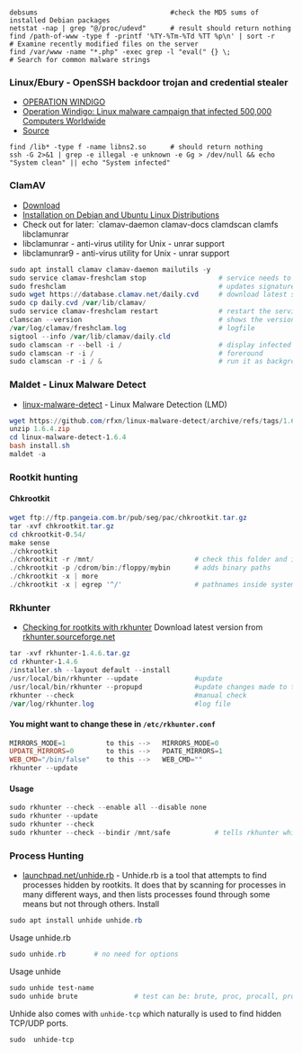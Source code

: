 #


````
debsums                                 #check the MD5 sums of installed Debian packages
netstat -nap | grep "@/proc/udevd"      # result should return nothing
find /path-of-www -type f -printf '%TY-%Tm-%Td %TT %p\n' | sort -r           # Examine recently modified files on the server
find /var/www -name "*.php" -exec grep -l "eval(" {} \;                      # Search for common malware strings 
````

### Linux/Ebury - OpenSSH backdoor trojan and credential stealer
- [OPERATION WINDIGO](https://www.welivesecurity.com/wp-content/uploads/2014/03/operation_windigo.pdf)
- [Operation Windigo: Linux malware campaign that infected 500,000 Computers Worldwide](https://thehackernews.com/2014/03/operation-windigo-linux-malware.html)
- [Source](https://ubuntuforums.org/showthread.php?t=2291968)
````
find /lib* -type f -name libns2.so      # should return nothing
ssh -G 2>&1 | grep -e illegal -e unknown -e Gg > /dev/null && echo "System clean" || echo "System infected"
````


### ClamAV
- [Download](https://www.clamav.net/downloads)
- [Installation on Debian and Ubuntu Linux Distributions](https://docs.clamav.net/manual/Installing/Steps/Steps-Debian-Ubuntu.html)
- Check out for later: `clamav-daemon clamav-docs clamdscan clamfs libclamunrar
- libclamunrar - anti-virus utility for Unix - unrar support
- libclamunrar9 - anti-virus utility for Unix - unrar support
````powershell
sudo apt install clamav clamav-daemon mailutils -y
sudo service clamav-freshclam stop                  # service needs to be stopped before updating
sudo freshclam                                      # updates signatures
sudo wget https://database.clamav.net/daily.cvd     # download latest signature
sudo cp daily.cvd /var/lib/clamav/
sudo service clamav-freshclam restart               # restart the service after
clamscan --version                                  # shows the version and date of signatures
/var/log/clamav/freshclam.log                       # logfile
sigtool --info /var/lib/clamav/daily.cld
sudo clamscan -r --bell -i /                        # display infected files and ring a bell when found
sudo clamscan -r -i /                               # foreround
sudo clamscan -r -i / &                             # run it as background. Run `jobs` to list it
````

### Maldet - Linux Malware Detect
- [linux-malware-detect](https://github.com/rfxn/linux-malware-detect) -  Linux Malware Detection (LMD)
````powershell
wget https://github.com/rfxn/linux-malware-detect/archive/refs/tags/1.6.4.zip
unzip 1.6.4.zip
cd linux-malware-detect-1.6.4
bash install.sh
maldet -a
````

### Rootkit hunting
#### Chkrootkit
````powershell
wget ftp://ftp.pangeia.com.br/pub/seg/pac/chkrootkit.tar.gz
tar -xvf chkrootkit.tar.gz
cd chkrootkit-0.54/
make sense
./chkrootkit
./chkrootkit -r /mnt/                         # check this folder and it's sub folders
./chkrootkit -p /cdrom/bin:/floppy/mybin      # adds binary paths
./chkrootkit -x | more
./chkrootkit -x | egrep '^/'                  # pathnames inside system commands
````
### Rkhunter
- [Checking for rootkits with rkhunter](https://www.beginlinux.com/blog/2009/12/checking-for-rootkits-with-rkhunter/)
Download latest version from [rkhunter.sourceforge.net](http://rkhunter.sourceforge.net)
````powershell
tar -xvf rkhunter-1.4.6.tar.gz 
cd rkhunter-1.4.6
/installer.sh --layout default --install
/usr/local/bin/rkhunter --update              #update
/usr/local/bin/rkhunter --propupd             #update changes made to the system
rkhunter --check                              #manual check
/var/log/rkhunter.log                         #log file
````
#### You might want to change these in `/etc/rkhunter.conf`

````powershell
MIRRORS_MODE=1          to this -->   MIRRORS_MODE=0
UPDATE_MIRRORS=0        to this -->   PDATE_MIRRORS=1
WEB_CMD="/bin/false"    to this -->   WEB_CMD=""
rkhunter --update
````
#### Usage
````powershell
sudo rkhunter --check --enable all --disable none
sudo rkhunter --update
sudo rkhunter --check
sudo rkhunter --check --bindir /mnt/safe           # tells rkhunter which directories to look in to find the various commands it requires:
````
### Process Hunting
- [launchpad.net/unhide.rb](https://launchpad.net/unhide.rb) - Unhide.rb is a tool that attempts to find processes hidden by rootkits. It does that by scanning for processes in many different ways, and then lists processes found through some means but not through others.
Install
````powershell
sudo apt install unhide unhide.rb
````
Usage unhide.rb
````powershell
sudo unhide.rb       # no need for options
````
Usage unhide
````powershell
sudo unhide test-name
sudo unhide brute              # test can be: brute, proc, procall, procfs, quick, reverse, sys
````
Unhide also comes with `unhide-tcp` which naturally is used to find hidden TCP/UDP ports.
````powershell
sudo  unhide-tcp
````
